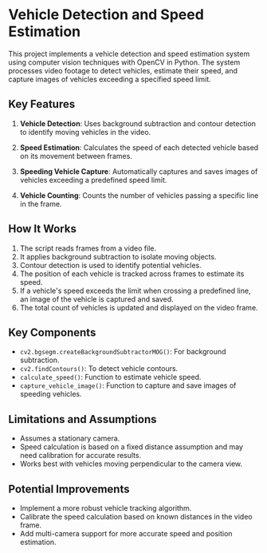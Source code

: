 # Vehicle Detection and Speed Estimation

This project implements a vehicle detection and speed estimation system using computer vision techniques with OpenCV in Python. The system processes video footage to detect vehicles, estimate their speed, and capture images of vehicles exceeding a specified speed limit.

## Key Features

1. **Vehicle Detection**: Uses background subtraction and contour detection to identify moving vehicles in the video.

2. **Speed Estimation**: Calculates the speed of each detected vehicle based on its movement between frames.

3. **Speeding Vehicle Capture**: Automatically captures and saves images of vehicles exceeding a predefined speed limit.

4. **Vehicle Counting**: Counts the number of vehicles passing a specific line in the frame.

## How It Works

1. The script reads frames from a video file.
2. It applies background subtraction to isolate moving objects.
3. Contour detection is used to identify potential vehicles.
4. The position of each vehicle is tracked across frames to estimate its speed.
5. If a vehicle's speed exceeds the limit when crossing a predefined line, an image of the vehicle is captured and saved.
6. The total count of vehicles is updated and displayed on the video frame.

## Key Components

- `cv2.bgsegm.createBackgroundSubtractorMOG()`: For background subtraction.
- `cv2.findContours()`: To detect vehicle contours.
- `calculate_speed()`: Function to estimate vehicle speed.
- `capture_vehicle_image()`: Function to capture and save images of speeding vehicles.

## Limitations and Assumptions

- Assumes a stationary camera.
- Speed calculation is based on a fixed distance assumption and may need calibration for accurate results.
- Works best with vehicles moving perpendicular to the camera view.

## Potential Improvements

- Implement a more robust vehicle tracking algorithm.
- Calibrate the speed calculation based on known distances in the video frame.
- Add multi-camera support for more accurate speed and position estimation.


